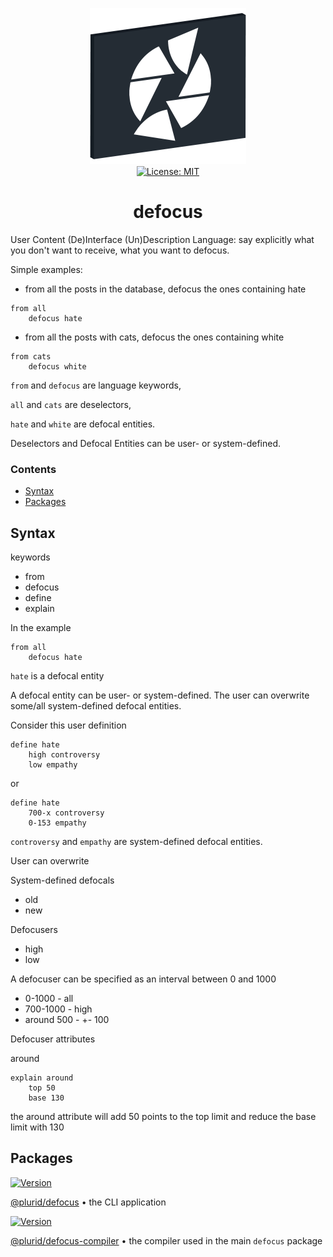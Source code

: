 <p align="center">
    <img src="https://raw.githubusercontent.com/plurid/defocus/master/about/identity/defocus-logo.png" height="250px">
    <br />
    <a target="_blank" href="https://github.com/plurid/defocus/blob/master/LICENSE">
        <img src="https://img.shields.io/badge/license-MIT-blue.svg?colorB=1380C3&style=for-the-badge" alt="License: MIT">
    </a>
</p>



<h1 align="center">
    defocus
</h1>


User Content (De)Interface (Un)Description Language: say explicitly what you don't want to receive, what you want to defocus.

Simple examples:

- from all the posts in the database, defocus the ones containing hate

```
from all
    defocus hate
```

- from all the posts with cats, defocus the ones containing white

```
from cats
    defocus white
```

`from` and `defocus` are language keywords,

`all` and `cats` are deselectors,

`hate` and `white` are defocal entities.

Deselectors and Defocal Entities can be user- or system-defined.


### Contents

+ [Syntax](#syntax)
+ [Packages](#packages)



## Syntax


keywords

+ from
+ defocus
+ define
+ explain

In the example

```
from all
    defocus hate
```

`hate` is a defocal entity

A defocal entity can be user- or system-defined. The user can overwrite some/all system-defined defocal entities.

Consider this user definition

```
define hate
    high controversy
    low empathy
```

or

```
define hate
    700-x controversy
    0-153 empathy
```

`controversy` and `empathy` are system-defined defocal entities.

User can overwrite



System-defined defocals

+ old
+ new


Defocusers

+ high
+ low

A defocuser can be specified as an interval between 0 and 1000

+ 0-1000 - all
+ 700-1000 - high
+ around 500 - +- 100


Defocuser attributes


around


```
explain around
    top 50
    base 130
```

the around attribute will add 50 points to the top limit and reduce the base limit with 130



## Packages


<a target="_blank" href="https://www.npmjs.com/package/@plurid/defocus">
    <img src="https://img.shields.io/npm/v/@plurid/defocus.svg?logo=npm&colorB=1380C3&style=for-the-badge" alt="Version">
</a>

[@plurid/defocus][defocus] • the CLI application

[defocus]: https://github.com/plurid/defocus/tree/master/packages/defocus


<a target="_blank" href="https://www.npmjs.com/package/@plurid/defocus-compiler">
    <img src="https://img.shields.io/npm/v/@plurid/defocus-compiler.svg?logo=npm&colorB=1380C3&style=for-the-badge" alt="Version">
</a>

[@plurid/defocus-compiler][defocus-compiler] • the compiler used in the main `defocus` package

[defocus-compiler]: https://github.com/plurid/defocus/tree/master/packages/defocus-compiler
